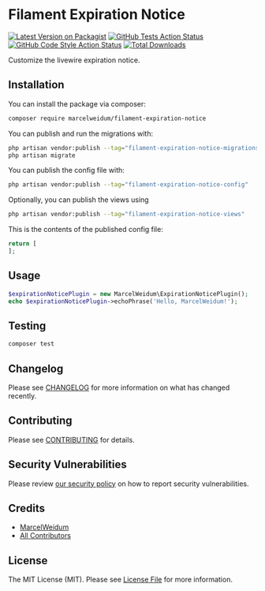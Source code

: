# Filament Expiration Notice

[![Latest Version on Packagist](https://img.shields.io/packagist/v/marcelweidum/filament-expiration-notice.svg?style=flat-square)](https://packagist.org/packages/marcelweidum/filament-expiration-notice)
[![GitHub Tests Action Status](https://img.shields.io/github/actions/workflow/status/marcelweidum/filament-expiration-notice/run-tests.yml?branch=main&label=tests&style=flat-square)](https://github.com/marcelweidum/filament-expiration-notice/actions?query=workflow%3Arun-tests+branch%3Amain)
[![GitHub Code Style Action Status](https://img.shields.io/github/actions/workflow/status/marcelweidum/filament-expiration-notice/fix-php-code-styling.yml?branch=main&label=code%20style&style=flat-square)](https://github.com/marcelweidum/filament-expiration-notice/actions?query=workflow%3A"Fix+PHP+code+styling"+branch%3Amain)
[![Total Downloads](https://img.shields.io/packagist/dt/marcelweidum/filament-expiration-notice.svg?style=flat-square)](https://packagist.org/packages/marcelweidum/filament-expiration-notice)



Customize the livewire expiration notice.

## Installation

You can install the package via composer:

```bash
composer require marcelweidum/filament-expiration-notice
```

You can publish and run the migrations with:

```bash
php artisan vendor:publish --tag="filament-expiration-notice-migrations"
php artisan migrate
```

You can publish the config file with:

```bash
php artisan vendor:publish --tag="filament-expiration-notice-config"
```

Optionally, you can publish the views using

```bash
php artisan vendor:publish --tag="filament-expiration-notice-views"
```

This is the contents of the published config file:

```php
return [
];
```

## Usage

```php
$expirationNoticePlugin = new MarcelWeidum\ExpirationNoticePlugin();
echo $expirationNoticePlugin->echoPhrase('Hello, MarcelWeidum!');
```

## Testing

```bash
composer test
```

## Changelog

Please see [CHANGELOG](CHANGELOG.md) for more information on what has changed recently.

## Contributing

Please see [CONTRIBUTING](.github/CONTRIBUTING.md) for details.

## Security Vulnerabilities

Please review [our security policy](../../security/policy) on how to report security vulnerabilities.

## Credits

- [MarcelWeidum](https://github.com/MarcelWeidum)
- [All Contributors](../../contributors)

## License

The MIT License (MIT). Please see [License File](LICENSE.md) for more information.
